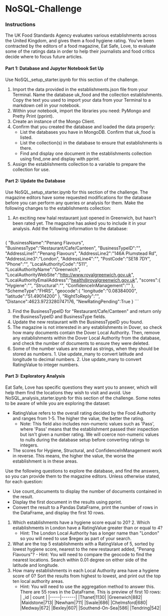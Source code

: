 # NoSQL-Challenge

### Instructions
The UK Food Standards Agency evaluates various establishments across the United Kingdom, and gives them a food hygiene rating. You've been contracted by the editors of a food magazine, Eat Safe, Love, to evaluate some of the ratings data in order to help their journalists and food critics decide where to focus future articles.

#### Part 1: Database and Jupyter Notebook Set Up
Use NoSQL_setup_starter.ipynb for this section of the challenge.
   1. Import the data provided in the establishments.json file from your Terminal. Name the database uk_food and the collection establishments. Copy the text you used to 
      import your data from your Terminal to a markdown cell in your notebook.
   2. Within your notebook, import the libraries you need: PyMongo and Pretty Print (pprint).
   3. Create an instance of the Mongo Client.
   4. Confirm that you created the database and loaded the data properly:
        - List the databases you have in MongoDB. Confirm that uk_food is listed.
        - List the collection(s) in the database to ensure that establishments is there.
        - Find and display one document in the establishments collection using find_one and display with pprint.
   5. Assign the establishments collection to a variable to prepare the collection for use.

#### Part 2: Update the Database
Use NoSQL_setup_starter.ipynb for this section of the challenge.
The magazine editors have some requested modifications for the database before you can perform any queries or analysis for them. Make the following changes to the establishments collection:

   1. An exciting new halal restaurant just opened in Greenwich, but hasn't been rated yet. The magazine has asked you to include it in your analysis. Add the following information to the database:
      ```
   {
    "BusinessName":"Penang Flavours",
    "BusinessType":"Restaurant/Cafe/Canteen",
    "BusinessTypeID":"",
    "AddressLine1":"Penang Flavours",
    "AddressLine2":"146A Plumstead Rd",
    "AddressLine3":"London",
    "AddressLine4":"",
    "PostCode":"SE18 7DY",
    "Phone":"",
    "LocalAuthorityCode":"511",
    "LocalAuthorityName":"Greenwich",
    "LocalAuthorityWebSite":"http://www.royalgreenwich.gov.uk",
    "LocalAuthorityEmailAddress":"health@royalgreenwich.gov.uk",
    "scores":{
        "Hygiene":"",
        "Structural":"",
        "ConfidenceInManagement":""
    },
    "SchemeType":"FHRS",
    "geocode":{
        "longitude":"0.08384000",
        "latitude":"51.49014200"
    },
    "RightToReply":"",
    "Distance":4623.9723280747176,
    "NewRatingPending":True
}
     ```

   3. Find the BusinessTypeID for "Restaurant/Cafe/Canteen" and return only the BusinessTypeID and BusinessType fields.
   4. Update the new restaurant with the BusinessTypeID you found.
   5. The magazine is not interested in any establishments in Dover, so check how many documents contain the Dover Local Authority. Then, remove any establishments within 
      the Dover Local Authority from the database, and check the number of documents to ensure they were deleted.
   6. Some of the number values are stored as strings, when they should be stored as numbers.
          1. Use update_many to convert latitude and longitude to decimal numbers.
          2. Use update_many to convert RatingValue to integer numbers.
      
#### Part 3: Exploratory Analysis

Eat Safe, Love has specific questions they want you to answer, which will help them find the locations they wish to visit and avoid.
Use NoSQL_analysis_starter.ipynb for this section of the challenge.
Some notes to be aware of while you are exploring the dataset:
- RatingValue refers to the overall rating decided by the Food Authority and ranges from 1-5. The higher the value, the better the rating.
     - Note: This field also includes non-numeric values such as 'Pass', where 'Pass' means that the establishment passed their inspection but isn't given a number rating. 
             We will coerce non-numeric values to nulls during the database setup before converting ratings to integers.
- The scores for Hygiene, Structural, and ConfidenceInManagement work in reverse. This means, the higher the value, the worse the establishment is in these areas.

Use the following questions to explore the database, and find the answers, so you can provide them to the magazine editors.
Unless otherwise stated, for each question:
  - Use count_documents to display the number of documents contained in the result.
  - Display the first document in the results using pprint.
  - Convert the result to a Pandas DataFrame, print the number of rows in the DataFrame, and display the first 10 rows.
  1. Which establishments have a hygiene score equal to 20?
     2. Which establishments in London have a RatingValue greater than or equal to 4?
     - Hint: The London Local Authority has a longer name than "London" so you will need to use $regex as part of your search.
   3. What are the top 5 establishments with a RatingValue of 5, sorted by lowest hygiene score, nearest to the new restaurant added, "Penang Flavours"?
     - Hint: You will need to compare the geocode to find the nearest locations. Search within 0.01 degree on either side of the latitude and longitude.
  4. How many establishments in each Local Authority area have a hygiene score of 0? Sort the results from highest to lowest, and print out the top ten local authority areas.
     - Hint: You will need to use the aggregation method to answer this.
  There are 55 rows in the DataFrame. This is preview of first 10 rows:       
    | _id | count |
    |-----|-------|
    |Thanet|1130|
    |Greenwich|882|
    |Maidstone|713|
    |Newham|711|
    |Swale|686|
    |Chelmsford|680|
    |Medway|672|
    |Bexley|607|
    |Southend-On-Sea|586|
    |Tendring|542|



